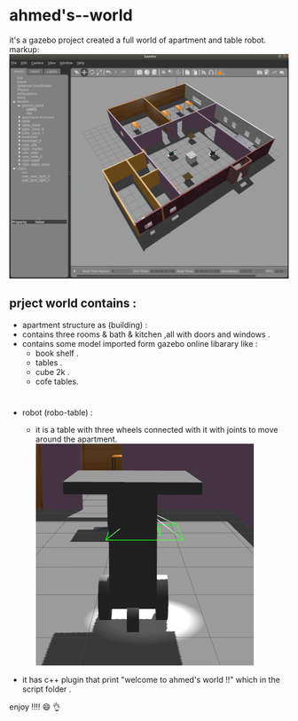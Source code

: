 # ahmed's--world
it's a gazebo project created a full world of apartment and table robot.
markup: ![the world image from gazebo simulator](world.png)

## __prject world contains :__
 * apartment structure as (building) :
  * contains three rooms & bath & kitchen ,all with doors and windows .
  * contains some model imported form gazebo online libarary like :
    * book shelf . 
    * tables . 
    * cube 2k . 
    * cofe tables.
#
 * robot (robo-table) :
   * it is a table with three wheels connected with it with joints to move around the apartment.
   ![this is it's images](robo-table.png)

 * it has c++ plugin that print "welcome to ahmed's world !!" which in the script folder .

 enjoy !!!! :smile: :ok_hand:
 #
 
